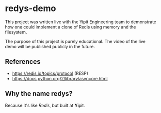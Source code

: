 # redys-demo

This project was written live with the Yipit Engineering team to demonstrate how one could implement a clone of Redis using memory and the filesystem.

The purpose of this project is purely educational. The video of the live demo will be published publicly in the future.



## References

* https://redis.io/topics/protocol (RESP)
* https://docs.python.org/2/library/asyncore.html


## Why the name redys?

Because it's like *Redis*, but built at **Y**ipit.